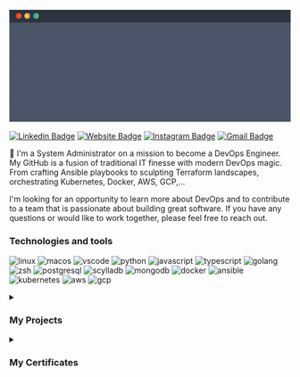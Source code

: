 ![Hello World](hello-world.gif)

[![Linkedin Badge](https://img.shields.io/badge/Linkedin-garovu-blue?style=flat&logo=Linkedin&logoColor=white&link=https://www.linkedin.com/in/garovu)](https://www.linkedin.com/in/garovu)
[![Website Badge](https://img.shields.io/badge/Website-garovu.me-47CCCC?style=flat&logo=website&logoColor=white&link=https://github.com/garovu)](https://github.com/garovu)
[![Instagram Badge](https://img.shields.io/badge/Instagram-@garovu.dev-purple?style=flat&logo=instagram&logoColor=white&link=https://www.instagram.com/garovu.dev/)](https://www.instagram.com/garovu.dev/)
[![Gmail Badge](https://img.shields.io/badge/Gmail-garovu.dev@gmail.com-c14438?style=flat&logo=Gmail&logoColor=white&link=mailto:garovu.dev@gmail.com)](mailto:garovu.dev@gmail.com)

👋 I'm a System Administrator on a mission to become a DevOps Engineer. My GitHub is a fusion of traditional IT finesse with modern DevOps magic. From crafting Ansible playbooks to sculpting Terraform landscapes, orchestrating Kubernetes, Docker, AWS, GCP,...

I'm looking for an opportunity to learn more about DevOps and to contribute to a team that is passionate about building great software. If you have any questions or would like to work together, please feel free to reach out.

### Technologies and tools

![linux](https://img.shields.io/badge/OS-Linux-informational?style=flat&logo=linux&logoColor=white&color=eb897c)
![macos](https://img.shields.io/badge/OS-MacOS-informational?style=flat&logo=apple&logoColor=white&color=eb897c)
![vscode](https://img.shields.io/badge/Editor-Visual_Studio_Code-informational?style=flat&logo=visual-studio-code&logoColor=white&color=eb897c)
![python](https://img.shields.io/badge/Code-Python-informational?style=flat&logo=python&logoColor=white&color=eb897c)
![javascript](https://img.shields.io/badge/Code-JavaScript-informational?style=flat&logo=javascript&logoColor=white&color=eb897c)
![typescript](https://img.shields.io/badge/Code-Typescript-informational?style=flat&logo=typescript&logoColor=white&color=eb897c)
![golang](https://img.shields.io/badge/Code-Golang-informational?style=flat&logo=go&logoColor=white&color=eb897c)
![zsh](https://img.shields.io/badge/Shell-Zsh-informational?style=flat&logo=zsh&logoColor=white&color=eb897c)
![postgresql](https://img.shields.io/badge/Database-PostgreSQL-informational?style=flat&logo=postgresql&logoColor=white&color=eb897c)
![scylladb](https://img.shields.io/badge/Database-ScyllaDB-informational?style=flat&logo=scylladb&logoColor=white&color=eb897c)
![mongodb](https://img.shields.io/badge/Database-MongoDB-informational?style=flat&logo=mongodb&logoColor=white&color=eb897c)
![docker](https://img.shields.io/badge/Tool-Docker-informational?style=flat&logo=docker&logoColor=white&color=eb897c)
![ansible](https://img.shields.io/badge/Tool-Ansible-informational?style=flat&logo=ansible&logoColor=white&color=eb897c)
![kubernetes](https://img.shields.io/badge/Tool-Kubernetes-informational?style=flat&logo=kubernetes&logoColor=white&color=eb897c)
![aws](https://img.shields.io/badge/Cloud-AWS-informational?style=flat&logo=amazon&logoColor=white&color=eb897c)
![gcp](https://img.shields.io/badge/Cloud-GCP-informational?style=flat&logo=google-cloud&logoColor=white&color=eb897c)

<details>
<summary><h3>My Projects</h3></summary>

- Updating*

</details>

<details>
<summary><h3>My Certificates</h3></summary>

- Updating*

</details>

<!---
garovu/garovu is a ✨ special ✨ repository because its `README.md` (this file) appears on your GitHub profile.
You can click the Preview link to take a look at your changes.
--->

